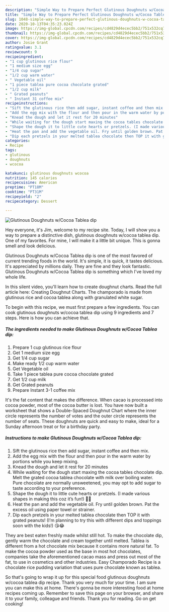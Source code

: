 ```yaml
---
description: "Simple Way to Prepare Perfect Glutinous Doughnuts w/Cocoa Tablea dip"
title: "Simple Way to Prepare Perfect Glutinous Doughnuts w/Cocoa Tablea dip"
slug: 1048-simple-way-to-prepare-perfect-glutinous-doughnuts-w-cocoa-tablea-dip
date: 2020-10-13T04:35:23.024Z
image: https://img-global.cpcdn.com/recipes/cd4829d4ecec5bb2/751x532cq70/glutinous-doughnuts-wcocoa-tablea-dip-recipe-main-photo.jpg
thumbnail: https://img-global.cpcdn.com/recipes/cd4829d4ecec5bb2/751x532cq70/glutinous-doughnuts-wcocoa-tablea-dip-recipe-main-photo.jpg
cover: https://img-global.cpcdn.com/recipes/cd4829d4ecec5bb2/751x532cq70/glutinous-doughnuts-wcocoa-tablea-dip-recipe-main-photo.jpg
author: Josie Grant
ratingvalue: 3.1
reviewcount: 9
recipeingredient:
- "1 cup glutinous rice flour"
- "1 medium size egg"
- "1/4 cup sugar"
- "1/2 cup warm water"
- " Vegetable oil"
- "1 piece tablea pure cocoa chocolate grated"
- "1/2 cup milk"
- " Grated peanuts"
- " Instant 31 coffee mix"
recipeinstructions:
- "Sift the glutinous rice then add sugar, instant coffee and then mix."
- "Add the egg mix with the flour and then pour in the warm water by portions while you keep mixing."
- "Knead the dough and let it rest for 20 minutes"
- "While waiting for the dough start maxing the cocoa tables chocolate dip. Melt the grated cocoa tablea chocolate with milk over boiling water. Pure chocolate are normally unsweetened, you may opt to add sugar to taste according to your preference."
- "Shape the dough it to little cute hearts or pretzels. (I made various shapes in making this coz it’s fun!) 🧑‍🍳"
- "Heat the pan and add the vegetable oil. Fry until golden brown. Pat the excess oil using paper towel or strainer."
- "Dip each pretzels in your melted tablea chocolate then TOP it with grated peanuts! (I’m planning to try this with different dips and toppings soon with the kids!) 😘😂"
categories:
- Recipe
tags:
- glutinous
- doughnuts
- wcocoa

katakunci: glutinous doughnuts wcocoa 
nutrition: 145 calories
recipecuisine: American
preptime: "PT18M"
cooktime: "PT31M"
recipeyield: "2"
recipecategory: Dessert

---
```



![Glutinous Doughnuts w/Cocoa Tablea dip](https://img-global.cpcdn.com/recipes/cd4829d4ecec5bb2/751x532cq70/glutinous-doughnuts-wcocoa-tablea-dip-recipe-main-photo.jpg)

Hey everyone, it's Jim, welcome to my recipe site. Today, I will show you a way to prepare a distinctive dish, glutinous doughnuts w/cocoa tablea dip. One of my favorites. For mine, I will make it a little bit unique. This is gonna smell and look delicious.

Glutinous Doughnuts w/Cocoa Tablea dip is one of the most favored of current trending foods in the world. It's simple, it is quick, it tastes delicious. It's appreciated by millions daily. They are fine and they look fantastic. Glutinous Doughnuts w/Cocoa Tablea dip is something which I've loved my whole life.

In this silent video, you&#39;ll learn how to create doughnut charts. Read the full article here: Creating Doughnut Charts. The champorado is made from glutinous rice and cocoa tablea along with granulated white sugar.


To begin with this recipe, we must first prepare a few ingredients. You can cook glutinous doughnuts w/cocoa tablea dip using 9 ingredients and 7 steps. Here is how you can achieve that.

<!--inarticleads1-->

##### The ingredients needed to make Glutinous Doughnuts w/Cocoa Tablea dip:

1. Prepare 1 cup glutinous rice flour
1. Get 1 medium size egg
1. Get 1/4 cup sugar
1. Make ready 1/2 cup warm water
1. Get  Vegetable oil
1. Take 1 piece tablea pure cocoa chocolate grated
1. Get 1/2 cup milk
1. Get  Grated peanuts
1. Prepare  Instant 3-1 coffee mix


It&#39;s the fat content that makes the difference. When cacao is processed into cocoa powder, most of the cocoa butter is lost. You have now built a worksheet that shows a Double-Spaced Doughnut Chart where the inner circle represents the number of votes and the outer circle represents the number of seats. These doughnuts are quick and easy to make, ideal for a Sunday afternoon treat or for a birthday party. 

<!--inarticleads2-->

##### Instructions to make Glutinous Doughnuts w/Cocoa Tablea dip:

1. Sift the glutinous rice then add sugar, instant coffee and then mix.
1. Add the egg mix with the flour and then pour in the warm water by portions while you keep mixing.
1. Knead the dough and let it rest for 20 minutes
1. While waiting for the dough start maxing the cocoa tables chocolate dip. Melt the grated cocoa tablea chocolate with milk over boiling water. Pure chocolate are normally unsweetened, you may opt to add sugar to taste according to your preference.
1. Shape the dough it to little cute hearts or pretzels. (I made various shapes in making this coz it’s fun!) 🧑‍🍳
1. Heat the pan and add the vegetable oil. Fry until golden brown. Pat the excess oil using paper towel or strainer.
1. Dip each pretzels in your melted tablea chocolate then TOP it with grated peanuts! (I’m planning to try this with different dips and toppings soon with the kids!) 😘😂


They are best eaten freshly made whilst still hot. To make the chocolate dip, gently warm the chocolate and cream together until melted. Tablea is different from a hot chocolate mix because it contains more natural fat. To make the cocoa powder used as the base in most hot chocolates, companies take the aforementioned cacao mass and press out most of the fat, to use in cosmetics and other industries. Easy Champorado Recipe is a chocolate rice pudding variation that uses pure chocolate known as tablea. 

So that's going to wrap it up for this special food glutinous doughnuts w/cocoa tablea dip recipe. Thank you very much for your time. I am sure you can make this at home. There's gonna be more interesting food at home recipes coming up. Remember to save this page on your browser, and share it to your family, colleague and friends. Thank you for reading. Go on get cooking!
